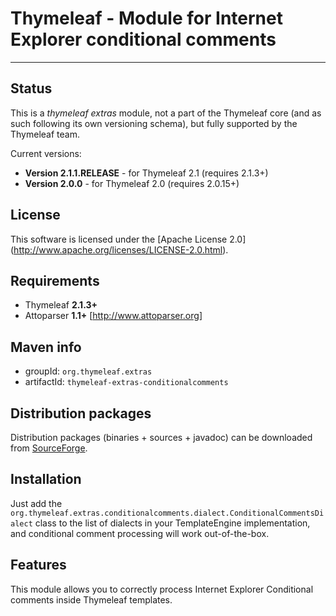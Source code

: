 
Thymeleaf - Module for Internet Explorer conditional comments
=============================================================

------------------------------------------------------------------------------

Status
------

This is a *thymeleaf extras* module, not a part of the Thymeleaf core (and as
such following its own versioning schema), but fully supported by the 
Thymeleaf team.

Current versions: 

  * **Version 2.1.1.RELEASE** - for Thymeleaf 2.1 (requires 2.1.3+)
  * **Version 2.0.0** - for Thymeleaf 2.0 (requires 2.0.15+)


License
-------

This software is licensed under the [Apache License 2.0]
(http://www.apache.org/licenses/LICENSE-2.0.html).


Requirements
------------

  *   Thymeleaf **2.1.3+**
  *   Attoparser **1.1+** [http://www.attoparser.org]


Maven info
----------

  *   groupId: `org.thymeleaf.extras`   
  *   artifactId: `thymeleaf-extras-conditionalcomments`


Distribution packages
---------------------

Distribution packages (binaries + sources + javadoc) can be downloaded from [SourceForge](http://sourceforge.net/projects/thymeleaf/files/thymeleaf-extras-conditionalcomments/).


Installation
------------

Just add the `org.thymeleaf.extras.conditionalcomments.dialect.ConditionalCommentsDialect`
class to the list of dialects in your TemplateEngine implementation, and conditional comment
processing will work out-of-the-box.


Features
--------

This module allows you to correctly process Internet Explorer Conditional
comments inside Thymeleaf templates.
